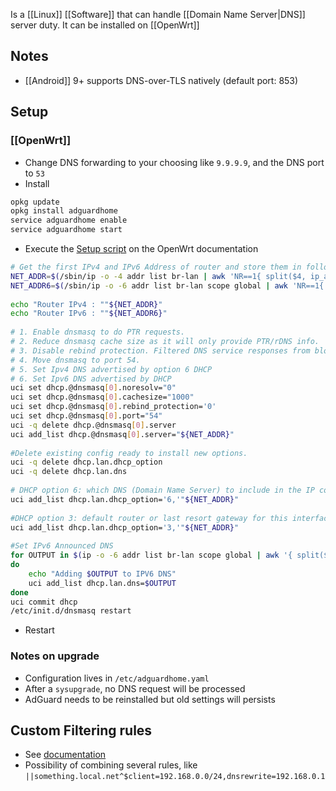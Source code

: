 Is a [[Linux]] [[Software]] that can handle [[Domain Name Server|DNS]] server duty.
It can be installed on [[OpenWrt]]
## Notes
- [[Android]] 9+ supports DNS-over-TLS natively (default port: 853)
## Setup
### [[OpenWrt]]
- Change DNS forwarding to your choosing like `9.9.9.9`, and the DNS port to `53`
- Install
```sh
opkg update
opkg install adguardhome
service adguardhome enable
service adguardhome start
```
- Execute the [Setup script](https://openwrt.org/docs/guide-user/services/dns/adguard-home#setup) on the OpenWrt documentation
```sh
# Get the first IPv4 and IPv6 Address of router and store them in following variables for use during the script.
NET_ADDR=$(/sbin/ip -o -4 addr list br-lan | awk 'NR==1{ split($4, ip_addr, "/"); print ip_addr[1] }')
NET_ADDR6=$(/sbin/ip -o -6 addr list br-lan scope global | awk 'NR==1{ split($4, ip_addr, "/"); print ip_addr[1] }')
 
echo "Router IPv4 : ""${NET_ADDR}"
echo "Router IPv6 : ""${NET_ADDR6}"
 
# 1. Enable dnsmasq to do PTR requests.
# 2. Reduce dnsmasq cache size as it will only provide PTR/rDNS info.
# 3. Disable rebind protection. Filtered DNS service responses from blocked domains are 0.0.0.0 which causes dnsmasq to fill the system log with possible DNS-rebind attack detected messages.
# 4. Move dnsmasq to port 54.
# 5. Set Ipv4 DNS advertised by option 6 DHCP 
# 6. Set Ipv6 DNS advertised by DHCP
uci set dhcp.@dnsmasq[0].noresolv="0"
uci set dhcp.@dnsmasq[0].cachesize="1000"
uci set dhcp.@dnsmasq[0].rebind_protection='0'
uci set dhcp.@dnsmasq[0].port="54"
uci -q delete dhcp.@dnsmasq[0].server
uci add_list dhcp.@dnsmasq[0].server="${NET_ADDR}"
 
#Delete existing config ready to install new options.
uci -q delete dhcp.lan.dhcp_option
uci -q delete dhcp.lan.dns
 
# DHCP option 6: which DNS (Domain Name Server) to include in the IP configuration for name resolution
uci add_list dhcp.lan.dhcp_option='6,'"${NET_ADDR}" 
 
#DHCP option 3: default router or last resort gateway for this interface
uci add_list dhcp.lan.dhcp_option='3,'"${NET_ADDR}"
 
#Set IPv6 Announced DNS
for OUTPUT in $(ip -o -6 addr list br-lan scope global | awk '{ split($4, ip_addr, "/"); print ip_addr[1] }')
do
	echo "Adding $OUTPUT to IPV6 DNS"
	uci add_list dhcp.lan.dns=$OUTPUT
done
uci commit dhcp
/etc/init.d/dnsmasq restart
```
- Restart
### Notes on upgrade
- Configuration lives in `/etc/adguardhome.yaml`
- After a `sysupgrade`, no DNS request will be processed
- AdGuard needs to be reinstalled but old settings will persists 
## Custom Filtering rules
- See [documentation](https://github.com/AdguardTeam/AdGuardHome/wiki/Hosts-Blocklists#client)
- Possibility of combining several rules, like `||something.local.net^$client=192.168.0.0/24,dnsrewrite=192.168.0.1`
